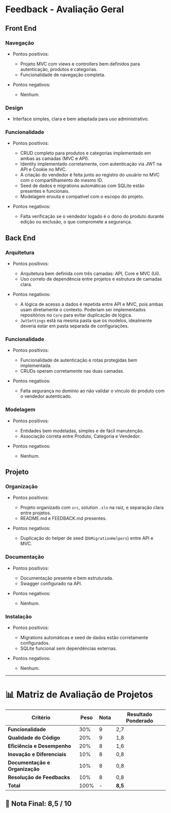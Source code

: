 # Feedback - Avaliação Geral

## Front End

### Navegação
  * Pontos positivos:
    - Projeto MVC com views e controllers bem definidos para autenticação, produtos e categorias.
    - Funcionalidade de navegação completa.

  * Pontos negativos:
    - Nenhum.

### Design
  - Interface simples, clara e bem adaptada para uso administrativo.

### Funcionalidade
  * Pontos positivos:
    - CRUD completo para produtos e categorias implementado em ambas as camadas (MVC e API).
    - Identity implementado corretamente, com autenticação via JWT na API e Cookie no MVC.
    - A criação do vendedor é feita junto ao registro do usuário no MVC com o compartilhamento do mesmo ID.
    - Seed de dados e migrations automáticas com SQLite estão presentes e funcionais.
    - Modelagem enxuta e compatível com o escopo do projeto.

  * Pontos negativos:
    - Falta verificação se o vendedor logado é o dono do produto durante edição ou exclusão, o que compromete a segurança.

## Back End

### Arquitetura
  * Pontos positivos:
    - Arquitetura bem definida com três camadas: API, Core e MVC (Ui).
    - Uso correto de dependência entre projetos e estrutura de camadas clara.

  * Pontos negativos:
    - A lógica de acesso a dados é repetida entre API e MVC, pois ambas usam diretamente o contexto. Poderiam ser implementados repositórios no `Core` para evitar duplicação de lógica.
    - `JwtSettings` está na mesma pasta que os modelos, idealmente deveria estar em pasta separada de configurações.

### Funcionalidade
  * Pontos positivos:
    - Funcionalidade de autenticação e rotas protegidas bem implementada.
    - CRUDs operam corretamente nas duas camadas.

  * Pontos negativos:
    - Falta segurança no domínio ao não validar o vínculo do produto com o vendedor autenticado.

### Modelagem
  * Pontos positivos:
    - Entidades bem modeladas, simples e de fácil manutenção.
    - Associação correta entre Produto, Categoria e Vendedor.

  * Pontos negativos:
    - Nenhum.

## Projeto

### Organização
  * Pontos positivos:
    - Projeto organizado com `src`, solution `.sln` na raiz, e separação clara entre projetos.
    - README.md e FEEDBACK.md presentes.

  * Pontos negativos:
    - Duplicação do helper de seed (`DbMigrationHelpers`) entre API e MVC.

### Documentação
  * Pontos positivos:
    - Documentação presente e bem estruturada.
    - Swagger configurado na API.

  * Pontos negativos:
    - Nenhum.

### Instalação
  * Pontos positivos:
    - Migrations automáticas e seed de dados estão corretamente configurados.
    - SQLite funcional sem dependências externas.

  * Pontos negativos:
    - Nenhum.

---

# 📊 Matriz de Avaliação de Projetos

| **Critério**                   | **Peso** | **Nota** | **Resultado Ponderado**                  |
|-------------------------------|----------|----------|------------------------------------------|
| **Funcionalidade**            | 30%      | 9        | 2,7                                      |
| **Qualidade do Código**       | 20%      | 9        | 1,8                                      |
| **Eficiência e Desempenho**   | 20%      | 8        | 1,6                                      |
| **Inovação e Diferenciais**   | 10%      | 8        | 0,8                                      |
| **Documentação e Organização**| 10%      | 8        | 0,8                                      |
| **Resolução de Feedbacks**    | 10%      | 8        | 0,8                                      |
| **Total**                     | 100%     | -        | **8,5**                                  |

## 🎯 **Nota Final: 8,5 / 10**
